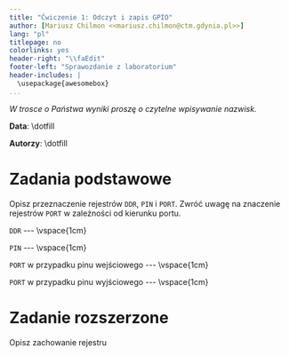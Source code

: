 ```yaml
---
title: "Ćwiczenie 1: Odczyt i zapis GPIO"
author: [Mariusz Chilmon <<mariusz.chilmon@ctm.gdynia.pl>>]
lang: "pl"
titlepage: no
colorlinks: yes
header-right: "\\faEdit"
footer-left: "Sprawozdanie z laboratorium"
header-includes: |
  \usepackage{awesomebox}
...
```


_W trosce o Państwa wyniki proszę o czytelne wpisywanie nazwisk._

**Data**: \dotfill

**Autorzy**: \dotfill

# Zadania podstawowe

Opisz przeznaczenie rejestrów `DDR`, `PIN` i `PORT`. Zwróć uwagę na znaczenie rejestrów `PORT` w&nbsp;zależności od kierunku portu.

`DDR` --- 
\vspace{1cm}

`PIN` --- 
\vspace{1cm}

`PORT` w przypadku pinu wejściowego --- 
\vspace{1cm}

`PORT` w przypadku pinu wyjściowego --- 
\vspace{1cm}

# Zadanie rozszerzone

Opisz zachowanie rejestru 
